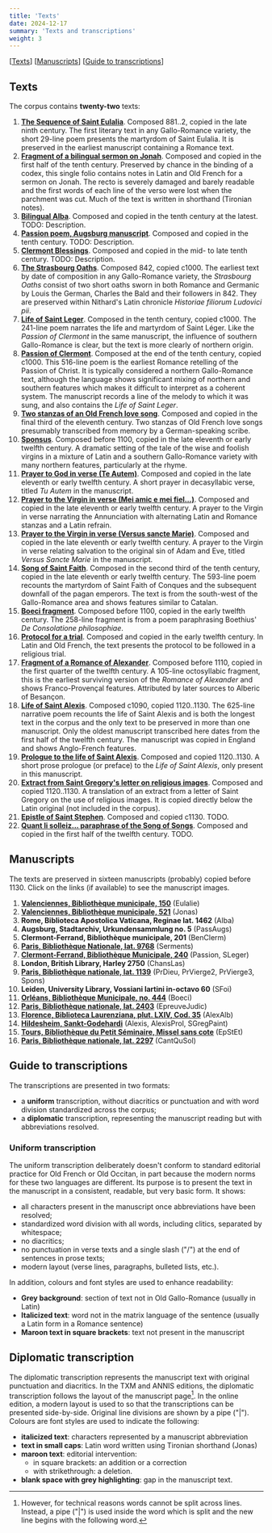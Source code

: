 ```yaml
---
title: 'Texts'
date: 2024-12-17
summary: 'Texts and transcriptions'
weight: 3
---
```


\[[Texts](#texts)\]
\[[Manuscripts](#manuscripts)\]
\[[Guide to transcriptions](#guide-to-transcriptions)\]

## Texts

The corpus contains __twenty-two__ texts:

1. [__The Sequence of Saint Eulalia__](/docs/Eulalie). Composed 881..2, copied
in the late ninth century.
The first literary text in any Gallo-Romance variety, the short 29-line
poem presents the martyrdom of Saint Eulalia. It is preserved in the
earliest manuscript containing a Romance text.
2. [__Fragment of a bilingual sermon on Jonah__](/docs/Jonas). Composed and
copied in the first half of the tenth century.
Preserved by chance in the binding of a codex, this single folio contains
notes in Latin and Old French for a sermon on Jonah. The recto is severely
damaged and barely readable and the first words of each line of the verso
were lost when the parchment was cut. Much of the text is written in shorthand
(Tironian notes).
3. [__Bilingual Alba__](/docs/Alba). Composed and copied in the tenth
century at the latest. TODO: Description.
4. [__Passion poem, Augsburg manuscript__](/docs/PassAugsb).  Composed and copied in the tenth
century. TODO: Description.
5. [__Clermont Blessings__](/docs/BenClerm). Composed and copied in the
mid- to late tenth century. TODO: Description.
6. [__The Strasbourg Oaths__](/docs/Serments). Composed 842, copied c1000.
The earliest text by date of composition in any Gallo-Romance variety, the _Strasbourg Oaths_
consist of two short oaths sworn in both Romance and Germanic by Louis
the German, Charles the Bald and their followers in 842. They are
preserved within Nithard's Latin chronicle _Historiae filiorum Ludovici pii_.
7. [__Life of Saint Leger__](/docs/SLeger). Composed in the tenth 
century, copied c1000. 
The 241-line poem narrates the life and martyrdom of Saint Léger. Like the _Passion of Clermont_
in the same manuscript, the influence of southern Gallo-Romance is clear, but the text is
more clearly of northern origin.
8. [__Passion of Clermont__](/docs/Passion). Composed at the end of the
tenth century, copied c1000. This 516-line poem is the earliest Romance
retelling of the Passion of Christ. It is typically considered a northern
Gallo-Romance text, although the language shows significant mixing of
northern and southern features which makes it difficult to interpret as
a coherent system. The manuscript records a line of the melody
to which it was sung, and also contains the _Life of Saint Leger_.
9. [__Two stanzas of an Old French love song__](/docs/ChansLas). Composed and copied in the final third
of the eleventh century.
Two stanzas of Old French love songs presumably transcribed from
memory by a German-speaking scribe.
10. [__Sponsus__](/docs/Spons). Composed before 1100, copied in the late
eleventh or early twelfth century.
A dramatic setting of the tale of the wise and foolish virgins in a mixture of
Latin and a southern Gallo-Romance variety with many northern features,
particularly at the rhyme.
11. [__Prayer to God in verse \(Te Autem\)__](/docs/PrDieu). Composed and
copied in the late eleventh or early twelfth century.
A short prayer in decasyllabic verse, titled _Tu Autem_ in the manuscript.
12. [__Prayer to the Virgin in verse \(Mei amic e mei fiel...\)__](/docs/PrVierge2).
Composed and copied in the late eleventh or early twelfth century.
A prayer to the Virgin in verse narrating the Annunciation with alternating
Latin and Romance stanzas and a Latin refrain.
13. [__Prayer to the Virgin in verse \(Versus sancte Marie\)__](/docs/PrVierge3).
Composed and copied in the late eleventh or early twelfth century.
A prayer to the Virgin in verse relating salvation to the original sin of 
Adam and Eve, titled _Versus Sancte Marie_ in the manuscript.
14. [__Song of Saint Faith__](/docs/SFoi). 
Composed in the second third of the tenth century, copied in the late
eleventh or early twelfth century.
The 593-line poem recounts the martyrdom of Saint Faith of Conques and the subsequent downfall
of the pagan emperors. The text is from the south-west of the Gallo-Romance area
and shows features similar to Catalan.
15. [__Boeci fragment__](/docs/Boeci).
Composed before 1100, copied in the early twelfth century.
The 258-line fragment is from a poem paraphrasing Boethius' _De Consolatione philosophiae_.
16. [__Protocol for a trial__](/docs/EpreuveJudic).
Composed and copied in the early twelfth century.
In Latin and Old French, the text presents the protocol to be followed
in a religious trial.
17. [__Fragment of a Romance of Alexander__](/docs/AlexAlb).
Composed before 1110, copied in the first quarter of the twelfth century.
A 105-line octosyllabic fragment, this is the earliest surviving
version of the _Romance of Alexander_ and shows Franco-Provençal
features. Attributed by later sources to Alberic of Besançon.
18. [__Life of Saint Alexis__](/docs/Alexis).
Composed c1090, copied 1120..1130.
The 625-line narrative poem recounts the life of Saint Alexis and is both
 the longest text in the corpus and the only text to be preserved in
 more than one manuscript. Only the oldest manuscript transcribed here
 dates from the first half of the twelfth century. The manuscript was
 copied in England and shows Anglo-French features.
19. [__Prologue to the life of Saint Alexis__](/docs/AlexisProl).
Composed and copied 1120..1130.
A short prose prologue (or preface) to the _Life of Saint Alexis_,
only present in this manuscript.
20. [__Extract from Saint Gregory's letter on religious images__](/docs/SGregPaint).
Composed and copied 1120..1130.
A translation of an extract from a letter of Saint Gregory on the use of
religious images. It is copied directly below the Latin original (not included
in the corpus).
21. [__Epistle of Saint Stephen__](/docs/EpSEt).
Composed and copied c1130.
TODO.
22. [__Quant li solleiz... paraphrase of the Song of Songs__](/docs/CantQuSol).
Composed and copied in the first half of the twelfth century.
TODO.

## Manuscripts

The texts are preserved in sixteen manuscripts (probably) copied before 1130.
Click on the links (if available) to see the manuscript images.

1. [__Valenciennes, Bibliothèque municipale, 150__](https://gallica.bnf.fr/ark:/12148/btv1b84526286/f288.item)
(Eulalie)
2. [__Valenciennes, Bibliothèque municipale, 521__](https://gallica.bnf.fr/ark:/12148/btv1b8452601j/f5.item)
(Jonas)
3. __Rome, Biblioteca Apostolica Vaticana, Reginae lat. 1462__ (Alba)
4. __Augsburg, Stadtarchiv, Urkundensammlung no. 5__ (PassAugs)
5. __Clermont-Ferrand, Bibliothèque municipale, 201__ (BenClerm)
6. [__Paris, Bibliothèque Nationale, lat. 9768__](https://gallica.bnf.fr/ark:/12148/btv1b84238417/f29.item) (Serments)
7. [__Clermont-Ferrand, Bibliothèque Municipale, 240__](/docs/ms240) (Passion, SLeger)
8. __London, British Library, Harley 2750__ (ChansLas)
9. [__Paris, Bibliothèque nationale, lat. 1139__](https://gallica.bnf.fr/ark:/12148/btv1b6000946s/f113.item) (PrDieu, PrVierge2, PrVierge3, Spons)
10. __Leiden, University Library, Vossiani lartini in-octavo 60__ (SFoi)
11. [__Orléans, Bibliothèque Municipale, no. 444__](https://mediatheques.orleans.fr/recherche/viewnotice/id_sigb/259634/id_int_bib/3) (Boeci)
12. [__Paris, Bibliothèque nationale, lat. 2403__](https://gallica.bnf.fr/ark:/12148/btv1b10540990d/f333.item) (EpreuveJudic)
13. [__Florence, Biblioteca Laurenziana, plut. LXIV, Cod. 35__](https://tecabml.contentdm.oclc.org/digital/collection/plutei/id/1296876/rec/1) (AlexAlb)
14. [__Hildesheim, Sankt-Godehardi__](https://www.albani-psalter.de/stalbanspsalter/english/translation/trans058.shtml) (Alexis, AlexisProl, SGregPaint)
15. [__Tours, Bibliothèque du Petit Séminaire, Missel sans cote__](https://arca.irht.cnrs.fr/ark:/63955/rt1lw98cosqf) (EpStEt)
16. [__Paris, Bibliothèque nationale, lat. 2297__](https://gallica.bnf.fr/ark:/12148/btv1b8427444b/f192.item) (CantQuSol)

## Guide to transcriptions

The transcriptions are presented in two formats:

+ a __uniform__ transcription, without diacritics or punctuation and with word division standardized across the corpus;
+ a __diplomatic__ transcription, representing the manuscript reading but with abbreviations resolved.

### Uniform transcription

The uniform transcription deliberately doesn't 
conform to standard editorial practice for Old French or Old Occitan,
in part because the modern norms for these two languages are different.
Its purpose is to present the text in the manuscript in a consistent,
readable, but very basic form. It shows:

+ all characters present in the manuscript once abbreviations have been resolved;
+ standardized word division with all words, including clitics, separated by whitespace;
+ no diacritics;
+ no punctuation in verse texts and a single slash ("/") at the end of sentences in prose texts;
+ modern layout (verse lines, paragraphs, bulleted lists, etc.).

In addition, colours and font styles are used to enhance readability:

+ __Grey background__: section of text not in Old Gallo-Romance (usually in Latin)
+ __Italicized text__: word not in the matrix language of the sentence (usually a Latin form in a Romance sentence)
+ __Maroon text in square brackets__: text not present in the manuscript

## Diplomatic transcription

The diplomatic transcription represents the manuscript text with
original punctuation and diacritics. In the TXM and ANNIS editions,
the diplomatic transcription follows the layout of the manuscript page[^1].
In the online edition, a modern layout is used to so that the transcriptions
can be presented side-by-side. Original line divisions are shown by a
pipe ("|"). Colours are font styles are used to indicate the following:

+ __italicized text__: characters represented by a manuscript abbreviation
+ __text in small caps__: Latin word written using Tironian shorthand (Jonas)
+ __maroon text__: editorial intervention:
	+ in square brackets: an addition or a correction
	+ with strikethrough: a deletion.
+ __blank space with grey highlighting__: gap in the manuscript text.

[^1]: However, for technical reasons words cannot be split across lines. 
Instead, a pipe ("|") is used inside the word which is split
and the new line begins with the following word.
